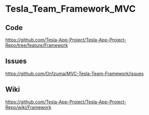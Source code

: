 # Tesla_Team_Framework_MVC

## Code

https://github.com/Tesla-App-Project/Tesla-App-Project-Repo/tree/feature/Framework

## Issues

https://github.com/On1zuma/MVC-Tesla-Team-Framework/issues

## Wiki

https://github.com/Tesla-App-Project/Tesla-App-Project-Repo/wiki/Framework
